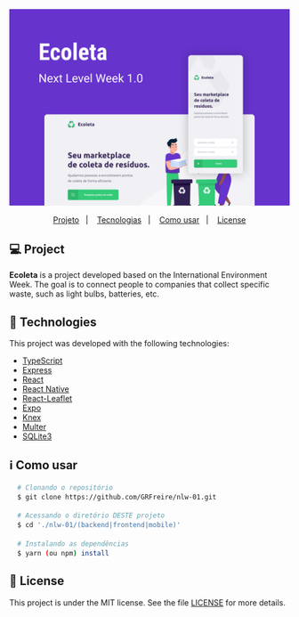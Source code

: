 <img alt="Ecoleta Template" src= "https://github.com/GRFreire/nlw-01/blob/master/assets/ecoleta.svg?raw=true" />

<p align="center">
 <a href="#-projeto">Projeto</a>&nbsp;&nbsp;&nbsp;|&nbsp;&nbsp;&nbsp;
  <a href="#rocket-tecnologias">Tecnologias</a>&nbsp;&nbsp;&nbsp;|&nbsp;&nbsp;&nbsp;
  <a href="#information_source-como-usar">Como usar</a>&nbsp;&nbsp;&nbsp;|&nbsp;&nbsp;&nbsp;
  <a href="#memo-license">License</a>
</p>

## 💻 Project
**Ecoleta** is a project developed based on the International Environment Week. The goal is to connect people to companies that collect specific waste, such as light bulbs, batteries, etc.

## :rocket: Technologies
This project was developed with the following technologies:

- [TypeScript](https://github.com/Microsoft/TypeScript)
- [Express](https://github.com/expressjs/express)
- [React](https://github.com/facebook/react)
- [React Native](https://github.com/facebook/react-native)
- [React-Leaflet](https://github.com/PaulLeCam/react-leaflet)
- [Expo](https://github.com/expo/expo)
- [Knex](http://knexjs.org/)
- [Multer](https://www.npmjs.com/package/multer)
- [SQLite3](https://www.sqlite.org/index.html)

## :information_source: Como usar
```bash
  # Clonando o repositório
  $ git clone https://github.com/GRFreire/nlw-01.git

  # Acessando o diretório DESTE projeto
  $ cd './nlw-01/(backend|frontend|mobile)'

  # Instalando as dependências
  $ yarn (ou npm) install
```

## :memo: License
This project is under the MIT license. See the file [LICENSE](LICENSE) for more details.